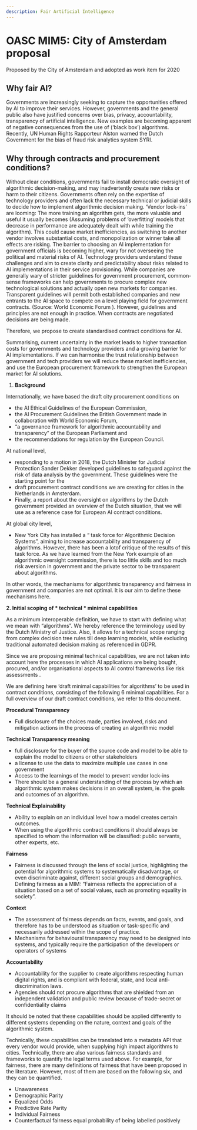 ```yaml
---
description: Fair Artificial Intelligence
---
```


# OASC MIM5: City of Amsterdam proposal

Proposed by the City of Amsterdam and adopted as work item for 2020

## Why fair AI? <a id="MIM5:FairArtificialIntelligenceandAlgoritmes-WhyfairAI?"></a>

Governments are increasingly seeking to capture the opportunities offered by AI to improve their services. However, governments and the general public also have justified concerns over bias, privacy, accountability, transparency of artificial intelligence. New examples are becoming apparent of negative consequences from the use of \(‘black box’\) algorithms. Recently, UN Human Rights Rapporteur Alston warned the Dutch Government for the bias of fraud risk analytics system SYRI.

## Why through contracts and procurement conditions? <a id="MIM5:FairArtificialIntelligenceandAlgoritmes-Whythroughcontractsandprocurementconditions?"></a>

Without clear conditions, governments fail to install democratic oversight of algorithmic decision-making, and may inadvertently create new risks or harm to their citizens. Governments often rely on the expertise of technology providers and often lack the necessary technical or judicial skills to decide how to implement algorithmic decision making. ‘Vendor lock-ins’ are looming: The more training an algorithm gets, the more valuable and useful it usually becomes \(Assuming problems of ‘overfitting’ models that decrease in performance are adequately dealt with while training the algorithm\). This could cause market inefficiencies, as switching to another vendor involves substantial costs, and monopolization or winner take all effects are risking. The barrier to choosing an AI implementation for government officials is becoming higher, wary for not overseeing the political and material risks of AI. Technology providers understand these challenges and aim to create clarity and predictability about risks related to AI implementations in their service provisioning. While companies are generally wary of stricter guidelines for government procurement, common-sense frameworks can help governments to procure complex new technological solutions and actually open new markets for companies. Transparent guidelines will permit both established companies and new entrants to the AI space to compete on a level playing field for government contracts. \(Source: World Economic Forum \). However, guidelines and principles are not enough in practice. When contracts are negotiated decisions are being made.

Therefore, we propose to create standardised contract conditions for AI.

Summarising, current uncertainty in the market leads to higher transaction costs for governments and technology providers and a growing barrier for AI implementations. If we can harmonise the trust relationship between government and tech providers we will reduce these market inefficiencies, and use the European procurement framework to strengthen the European market for AI solutions.

1. **Background**

Internationally, we have based the draft city procurement conditions on

* the AI Ethical Guidelines of the European Commission,
* the AI Procurement Guidelines the British Government made in collaboration with World Economic Forum,
* “a governance framework for algorithmic accountability and transparency” of the European Parliament and
* the recommendations for regulation by the European Council.

At national level,

* responding to a motion in 2018, the Dutch Minister for Judicial Protection Sander Dekker developed guidelines to safeguard against the risk of data analysis by the government. These guidelines were the starting point for the
* draft procurement contract conditions we are creating for cities in the Netherlands in Amsterdam.
* Finally, a report about the oversight on algorithms by the Dutch government provided an overview of the Dutch situation, that we will use as a reference case for European AI contract conditions.

At global city level,

* New York City has installed a “ task force for Algorithmic Decision Systems”, aiming to increase accountability and transparency of algorithms. However, there has been a lotof critique of the results of this task force. As we have learned from the New York example of an algorithmic oversight commission, there is too little skills and too much risk aversion in government and the private sector to be transparent about algorithms.

In other words, the mechanisms for algorithmic transparency and fairness in government and companies are not optimal. It is our aim to define these mechanisms here.

**2. Initial scoping of \* technical \* minimal capabilities**

As a minimum interoperable definition, we have to start with defining what we mean with “algorithms”. We hereby reference the terminology used by the Dutch Ministry of Justice. Also, it allows for a technical scope ranging from complex decision tree rules till deep learning models, while excluding traditional automated decision making as referenced in GDPR.

Since we are proposing minimal technical capabilities, we are not taken into account here the processes in which AI applications are being bought, procured, and/or organisational aspects to AI control frameworks like risk assessments .

We are defining here ‘draft minimal capabilities for algorithms’ to be used in contract conditions, consisting of the following 6 minimal capabilities. For a full overview of our draft contract conditions, we refer to this document.

**Procedural Transparency**

* Full disclosure of the choices made, parties involved, risks and mitigation actions in the process of creating an algorithmic model

**Technical Transparency meaning**

* full disclosure for the buyer of the source code and model to be able to explain the model to citizens or other stakeholders
* a license to use the data to maximize multiple use cases in one government
* Access to the learnings of the model to prevent vendor lock-ins
* There should be a general understanding of the process by which an algorithmic system makes decisions in an overall system, ie. the goals and outcomes of an algorithm.

**Technical Explainability**

* Ability to explain on an individual level how a model creates certain outcomes.
* When using the algorithmic contract conditions it should always be specified to whom the information will be classified: public servants, other experts, etc.

**Fairness**

* Fairness is discussed through the lens of social justice, highlighting the potential for algorithmic systems to systematically disadvantage, or even discriminate against, different social groups and demographics. Defining fairness as a MIM: ”Fairness reflects the appreciation of a situation based on a set of social values, such as promoting equality in society”.

**Context**

* The assessment of fairness depends on facts, events, and goals, and therefore has to be understood as situation or task-specific and necessarily addressed within the scope of practice.
* Mechanisms for behavioural transparency may need to be designed into systems, and typically require the participation of the developers or operators of systems

**Accountability**

* Accountability for the supplier to create algorithms respecting human digital rights, and is compliant with federal, state, and local anti-discrimination laws.
* Agencies should not procure algorithms that are shielded from an independent validation and public review because of trade-secret or confidentiality claims

It should be noted that these capabilities should be applied differently to different systems depending on the nature, context and goals of the algorithmic system.

Technically, these capabilities can be translated into a metadata API that every vendor would provide, when supplying high impact algorithms to cities. Technically, there are also various fairness standards and frameworks to quantify the legal terms used above. For example, for fairness, there are many definitions of fairness that have been proposed in the literature. However, most of them are based on the following six, and they can be quantified.

* Unawareness
* Demographic Parity
* Equalized Odds
* Predictive Rate Parity
* Individual Fairness
* Counterfactual fairness equal probability of being labelled positively

